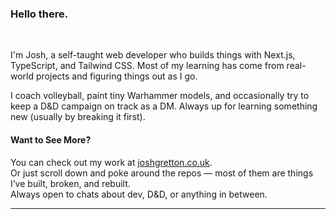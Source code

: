 ### Hello there.

<br>


I'm Josh, a self-taught web developer who builds things with Next.js, TypeScript, and Tailwind CSS. Most of my learning has come from real-world projects and figuring things out as I go.  


 I coach volleyball, paint tiny Warhammer models, and occasionally try to keep a D&D campaign on track as a DM. Always up for learning something new (usually by breaking it first).  




####  Want to See More?

 You can check out my work at [joshgretton.co.uk](https://www.joshgretton.co.uk).  
 Or just scroll down and poke around the repos — most of them are things I’ve built, broken, and rebuilt.  
 Always open to chats about dev, D&D, or anything in between.

---
